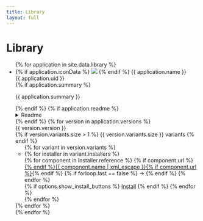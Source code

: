 ```yaml
---
title: Library
layout: full
---
```


# Library

<ul class="applications">
    {% for application in site.data.library %}
        <li>
            <div class="application-header">
                <div class="application-name">
                    {% if application.iconData %}
                        <img class="icon" src="{{ application.iconData }}">
                    {% endif %}
                    {{ application.name }}
                </div>
                <div class="application-identifier">
                    {{ application.uid }}
                </div>
            </div>
            {% if application.summary %}
                <div class="summary">
                    <p>{{ application.summary }}</p>
                </div>
            {% endif %}
            {% if application.readme %}
                <details class="readme">
                    <summary>Readme</summary>
                    <div class="readme-contents">{{ application.readme | xml_escape }}</div>
                </details>
            {% endif %}
            {% for version in application.versions %}
                <div class="version-header">
                    <div class="version-name">
                        {{ version.version }}
                    </div>
                    <div class="version-details">
                        {% if version.variants.size > 1 %}
                            {{ version.variants.size }} variants
                        {% endif %}
                    </div>
                </div>
                <ul>
                    {% for variant in version.variants %}
                        <li>
                            {% for installer in variant.installers %}
                                <div class="path">
                                    {% for component in installer.reference %}
                                        {% if component.url %}<a href="{{ component.url }}">{% endif %}{{ component.name | xml_escape }}{% if component.url %}</a>{% endif %}
                                        {% if forloop.last == false %}
                                            &#8594;
                                        {% endif %}
                                    {% endfor %}
                                </div>
                                {% if options.show_install_buttons %}
                                    <a class="install" href="{{ installer.installUrl }}">Install</a>
                                {% endif %}
                            {% endfor %}
                        </li>
                    {% endfor %}
                </ul>
            {% endfor %}
        </li>
    {% endfor %}
</ul>

